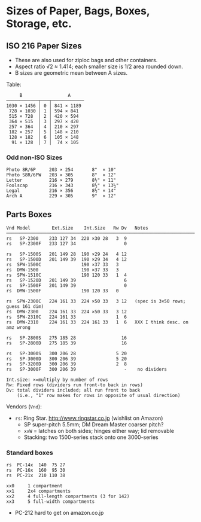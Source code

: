 Sizes of Paper, Bags, Boxes, Storage, etc.
==========================================

ISO 216 Paper Sizes
-------------------

- These are also used for ziploc bags and other containers.
- Aspect ratio √2 ≈ 1.414; each smaller size is 1/2 area rounded down.
- B sizes are geometric mean between A sizes.

Table:

         B                 A
    ────────────┬───┬────────────
    1030 × 1456 │ 0 │ 841 × 1189
     728 × 1030 │ 1 │ 594 × 841
     515 × 728  │ 2 │ 420 × 594
     364 × 515  │ 3 │ 297 × 420
     257 × 364  │ 4 │ 210 × 297
     182 × 257  │ 5 │ 148 × 210
     128 × 182  │ 6 │ 105 × 148
      91 × 128  │ 7 │  74 × 105

### Odd non-ISO Sizes

    Photo 8R/6P     203 × 254       8"  × 10"
    Photo S8R/6PW   203 × 305       8"  × 12"
    Letter          216 × 279       8½" × 11"
    Foolscap        216 × 343       8½" × 13½"
    Legal           216 × 356       8½" × 14"
    Arch A          229 × 305       9"  × 12"


Parts Boxes
-----------

    Vnd Model        Ext.Size    Int.Size   Rw Dv   Notes
    ───────────────────────────────────────────────────────────────────────────
    rs   SP-2300    233 127 34  220 ×30 28   3  9
    rs   SP-2300F   233 127 34                  0

    rs   SP-1500S   201 149 28  190 ×29 24   4 12
    rs   SP-1500D   201 149 39  190 ×29 34   4 12
    rs  SPW-1500C               190 ×37 33   3
    rs  DMW-1500                190 ×37 33   3
    rs  SPW-1510C               190 120 33   1  4
    rs   SP-1520D   201 149 39                  6
    rs   SP-1500F   201 149 39                  0
    rs  DMW-1500F               190 120 33   0

    rs  SPW-2300C   224 161 33  224 ×50 33   3 12   (spec is 3×50 rows; guess 161 dim)
    rs  DMW-2300    224 161 33  224 ×50 33   3 12
    rs  SPW-2310C   224 161 33               1  6
    rs  DMW-2310    224 161 33  224 161 33   1  6   XXX I think desc. on amz wrong

    rs   SP-2800S   275 185 28                 16
    rs   SP-2800D   275 185 39                 16

    rs   SP-3000S   300 206 28               5 20
    rs   SP-3000D   300 206 39               5 20
    rs   SP-3200D   300 206 39               2  8
    rs   SP-3000F   300 206 39                  -    no dividers

    Int.size: ×=multiply by number of rows
    Rw: Fixed rows (dividers run front-to back in rows)
    Dv: total dividers included; all run front to back
        (i.e., "1" row makes for rows in opposite of usual direction)

Vendors (`Vnd`):
- `rs`: Ring Star. <http://www.ringstar.co.jp> (wishlist on Amazon)
  - SP super-pitch 5.5mm; DM Dream Master coarser pitch?
  - `xxW` = latches on both sides; hinges either way; lid removable
  - Stacking: two 1500-series stack onto one 3000-series

### Standard boxes

    rs  PC-14x  140  75 27
    rs  PC-16x  160  95 30
    rs  PC-21x  210 110 38

    xx0     1 compartment
    xx1     2x4 compartments
    xx2     4 full-length compartments (3 for 142)
    xx3     5 full-width compartments

- PC-212 hard to get on amazon.co.jp
